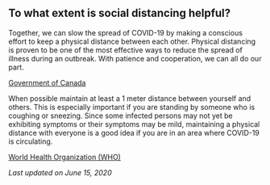 ## To what extent is social distancing helpful?

Together, we can slow the spread of COVID-19 by making a conscious effort to keep a physical distance between each other. Physical distancing is proven to be one of the most effective ways to reduce the spread of illness during an outbreak. With patience and cooperation, we can all do our part.

[Government of Canada](https://www.canada.ca/en/public-health/services/publications/diseases-conditions/social-distancing.html)

When possible maintain at least a 1 meter distance between yourself and others. This is especially important if you are standing by someone who is coughing or sneezing. Since some infected persons may not yet be exhibiting symptoms or their symptoms may be mild, maintaining a physical distance with everyone is a good idea if you are in an area where COVID-19 is circulating.

[World Health Organization (WHO)](https://www.who.int/emergencies/diseases/novel-coronavirus-2019/question-and-answers-hub/q-a-detail/q-a-coronaviruses#)

_Last updated on June 15, 2020_
